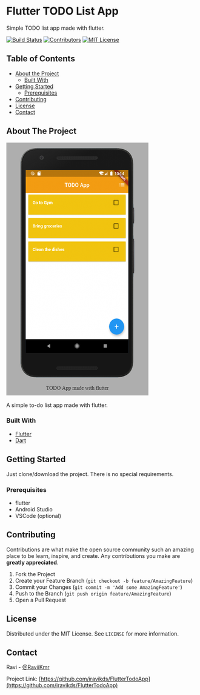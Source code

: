 # Flutter TODO List App
Simple TODO list app made with flutter.

[![Build Status][build-shield]][build-url]
[![Contributors][contributors-shield]][contributors-url]
[![MIT License][license-shield]][license-url]





<!-- TABLE OF CONTENTS -->
## Table of Contents

* [About the Project](#about-the-project)
  * [Built With](#built-with)
* [Getting Started](#getting-started)
  * [Prerequisites](#prerequisites)
* [Contributing](#contributing)
* [License](#license)
* [Contact](#contact)




<!-- ABOUT THE PROJECT -->
## About The Project

[![Product Name Screen Shot][product-screenshot]](https://raviikmr.github.io)

A simple to-do list app made with flutter.

### Built With

* [Flutter](https://flutter.dev)
* [Dart](https://dart.dev/)




<!-- GETTING STARTED -->
## Getting Started

Just clone/download the project. There is no special requirements.

### Prerequisites


* flutter
* Android Studio
* VSCode (optional)



<!-- CONTRIBUTING -->
## Contributing

Contributions are what make the open source community such an amazing place to be learn, inspire, and create. Any contributions you make are **greatly appreciated**.

1. Fork the Project
2. Create your Feature Branch (`git checkout -b feature/AmazingFeature`)
3. Commit your Changes (`git commit -m 'Add some AmazingFeature'`)
4. Push to the Branch (`git push origin feature/AmazingFeature`)
5. Open a Pull Request



<!-- LICENSE -->
## License

Distributed under the MIT License. See `LICENSE` for more information.



<!-- CONTACT -->
## Contact

Ravi - [@RaviiKmr](https://twitter.com/iravikds)

Project Link: [https://github.com/iravikds/FlutterTodoApp](https://github.com/iravikds/FlutterTodoApp)






<!-- MARKDOWN LINKS & IMAGES -->
<!-- https://www.markdownguide.org/basic-syntax/#reference-style-links -->
[build-shield]: https://img.shields.io/badge/build-passing-brightgreen.svg?style=flat-square
[build-url]: #
[contributors-shield]: https://img.shields.io/badge/contributors-1-orange.svg?style=flat-square
[contributors-url]: https://github.com/othneildrew/Best-README-Template/graphs/contributors
[license-shield]: https://img.shields.io/badge/license-MIT-blue.svg?style=flat-square
[license-url]: https://choosealicense.com/licenses/mit
[product-screenshot]: https://github.com/RaviiKmr/FlutterTodoApp/raw/master/screenshots/todo_screenshot.png
